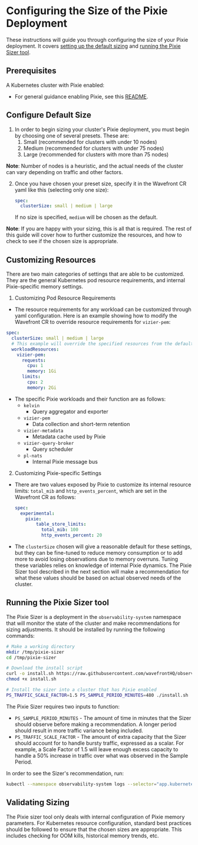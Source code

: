 # Configuring the Size of the Pixie Deployment

These instructions will guide you through configuring the size of your Pixie deployment. It covers [setting up the default sizing](#configure-default-size) and [running the Pixie Sizer tool](#running-the-pixie-sizer-tool).

## Prerequisites

A Kubernetes cluster with Pixie enabled:
- For general guidance enabling Pixie, see this [README](/docs/experimental/autotracing.md).

## Configure Default Size

1. In order to begin sizing your cluster's Pixie deployment, you must begin by choosing one of several presets. These are:
   1. Small (recommended for clusters with under 10 nodes)
   1. Medium (recommended for clusters with under 75 nodes)
   1. Large (recommended for clusters with more than 75 nodes)

**Note**: Number of nodes is a heuristic, and the actual needs of the cluster can vary depending on traffic and other factors.


2. Once you have chosen your preset size, specify it in the Wavefront CR yaml like this (selecting only one size):
    ```yaml
    spec: 
      clusterSize: small | medium | large
    ```
    If no size is specified, `medium` will be chosen as the default.

**Note**: If you are happy with your sizing, this is all that is required. The rest of this guide will cover how to further customize the resources, and how to check to see if the chosen size is appropriate.


## Customizing Resources

There are two main categories of settings that are able to be customized. They are the general Kubernetes pod resource requirements, and internal Pixie-specific memory settings.

1. Customizing Pod Resource Requirements
- The resource requirements for any workload can be customized through yaml configuration. Here is an example showing how to modify the Wavefront CR to override resource requirements for `vizier-pem`:
```yaml
spec: 
  clusterSize: small | medium | large
  # This example will override the specified resources from the defaults set by clusterSize
  workloadResources: 
    vizier-pem: 
      requests: 
        cpu: 1
        memory: 1Gi
      limits: 
        cpu: 2
        memory: 2Gi
```
- The specific Pixie workloads and their function are as follows:
  - `kelvin`
    - Query aggregator and exporter
  - `vizier-pem`
    - Data collection and short-term retention
  - `vizier-metadata`
    - Metadata cache used by Pixie
  - `vizier-query-broker`
    - Query scheduler
  - `pl-nats`
    - Internal Pixie message bus

2. Customizing Pixie-specific Settings
- There are two values exposed by Pixie to customize its internal resource limits: `total_mib` and `http_events_percent`, which are set in the Wavefront CR as follows:
    ```yaml
    spec:
      experimental: 
        pixie: 
            table_store_limits: 
              total_mib: 100
              http_events_percent: 20
    ```
- The `clusterSize` chosen will give a reasonable default for these settings, but they can be fine-tuned to reduce memory consumption or to add more to avoid losing observations due to memory overruns. Tuning these variables relies on knowledge of internal Pixie dynamics. The Pixie Sizer tool described in the next section will make a recommendation for what these values should be based on actual observed needs of the cluster.

## Running the Pixie Sizer tool

The Pixie Sizer is a deployment in the `observability-system` namespace that will monitor the state of the cluster and make recommendations for sizing adjustments. It should be installed by running the following commands:

```bash
# Make a working directory
mkdir /tmp/pixie-sizer
cd /tmp/pixie-sizer

# Download the install script
curl -o install.sh https://raw.githubusercontent.com/wavefrontHQ/observability-for-kubernetes/main/operator/pixie-sizer/install.sh
chmod +x install.sh

# Install the sizer into a cluster that has Pixie enabled
PS_TRAFFIC_SCALE_FACTOR=1.5 PS_SAMPLE_PERIOD_MINUTES=480 ./install.sh
```

The Pixie Sizer requires two inputs to function:
- `PS_SAMPLE_PERIOD_MINUTES` - The amount of time in minutes that the Sizer should observe before making a recommendation. A longer period should result in more traffic variance being included.
- `PS_TRAFFIC_SCALE_FACTOR` - The amount of extra capacity that the Sizer should account for to handle bursty traffic, expressed as a scalar. For example, a Scale Factor of 1.5 will leave enough excess capacity to handle a 50% increase in traffic over what was observed in the Sample Period.

In order to see the Sizer's recommendation, run:

```bash
kubectl --namespace observability-system logs --selector="app.kubernetes.io/component=pixie-sizer" --container=pixie-sizer --since=$PS_SAMPLE_PERIOD_MINUTES
```


## Validating Sizing

The Pixie sizer tool only deals with internal configuration of Pixie memory parameters. For Kubernetes resource configuration, standard best practices should be followed to ensure that the chosen sizes are appropriate. This includes checking for OOM kills, historical memory trends, etc.
